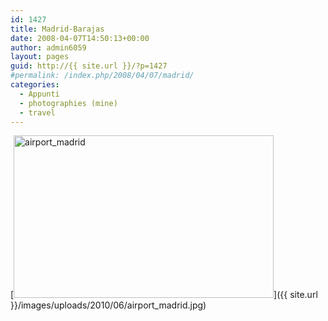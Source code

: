 ```yaml
---
id: 1427
title: Madrid-Barajas
date: 2008-04-07T14:50:13+00:00
author: admin6059
layout: pages
guid: http://{{ site.url }}/?p=1427
#permalink: /index.php/2008/04/07/madrid/
categories:
  - Appunti
  - photographies (mine)
  - travel
---
```

[<img class="aligncenter size-full wp-image-1426" title="airport_madrid" src="{{ site.url }}/images/uploads/2010/06/airport_madrid.jpg" alt="airport_madrid" width="416" height="260" srcset="{{ site.url }}/images/uploads/2010/06/airport_madrid.jpg 416w, {{ site.url }}/images/uploads/2010/06/airport_madrid-300x188.jpg 300w" sizes="(max-width: 416px) 100vw, 416px" />]({{ site.url }}/images/uploads/2010/06/airport_madrid.jpg)